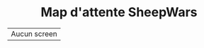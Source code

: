 <h1 align="center">Map d'attente SheepWars</h1>

<table align="center">
  <tr>
    <td>
      <div align="center">
        <span>Aucun screen</span>
      </div>
    </td>
</table>